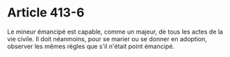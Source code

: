 # Article 413-6

Le mineur émancipé est capable, comme un majeur, de tous les actes de la vie civile.   Il doit néanmoins, pour se marier ou se donner en adoption, observer les mêmes règles que s'il n'était point émancipé.